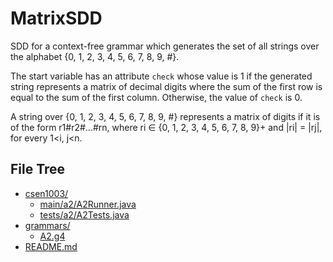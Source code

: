 # MatrixSDD

SDD for a context-free grammar which generates the set of all strings over the alphabet {0, 1, 2, 3, 4, 5, 6, 7, 8, 9, #}. 

The start variable has an attribute `check` whose value is 1 if the generated string represents a matrix of decimal digits where the sum of the first row is equal to the sum of the first column. Otherwise, the value of `check` is 0. 

A string over {0, 1, 2, 3, 4, 5, 6, 7, 8, 9, #} represents a matrix of digits if it is of the form r1#r2#...#rn, where ri ∈ {0, 1, 2, 3, 4, 5, 6, 7, 8, 9}+ and |ri| = |rj|, for every 1<i, j<n.

## File Tree

* [csen1003/](/csen1003)
  * [main/a2/A2Runner.java](/csen1003/main/a2/A2Runner.java)
  * [tests/a2/A2Tests.java](/csen1003/tests/a2/A2Tests.java)
* [grammars/](/grammars)
  * [A2.g4](/grammars/A2.g4)
* [README.md](/README.md)

